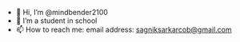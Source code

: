 - 👋 Hi, I’m @mindbender2100
- 👀 I’m a student in school
- 📫 How to reach me: email address: sagniksarkarcob@gmail.com  

<!---
mindbender2100/mindbender2100 is a ✨ special ✨ repository because its `README.md` (this file) appears on your GitHub profile.
You can click the Preview link to take a look at your changes.
--->
